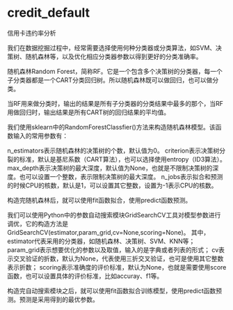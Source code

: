# credit_default
信用卡违约率分析

我们在数据挖掘过程中，经常需要选择使用何种分类器或分类算法，如SVM、决策树、随机森林等，以及优化相应分类器参数以得到更好的分类准确率。

随机森林Random Forest，简称RF。它是一个包含多个决策树的分类器，每一个子分类器都是一个CART分类回归树。所以随机森林既可以做回归，也可以做分类。

当RF用来做分类时，输出的结果是所有子分类器的分类结果中最多的那个，当RF用做回归时，输出结果是所有CART树的回归结果的平均值。

我们使用sklearn中的RandomForestClassfier()方法来构造随机森林模型。该函数输入的常用参数有：

n_estimators表示随机森林的决策树的个数，默认值为0。
criterion表示决策树分裂的标准，默认是基尼系数（CART算法），也可以选择使用entropy（ID3算法）。
max_depth表示决策树的最大深度，默认值为None，也就是不限制决策树的深度。也可以设置一个整数，表示限制决策树的最大深度。
n_jobs表示拟合和预测的时候CPU的核数，默认是1，可以设置其它整数，设置为-1表示CPU的核数。

构造完随机森林后，就可以使用fit函数拟合，使用predict函数预测。

我们可以使用Python中的参数自动搜索模块GridSearchCV工具对模型参数进行调优，它的构造方法是GridSearchCV(estimator,param_grid,cv=None,scoring=None)。
其中，estimator代表采用的分类器，如随机森林、决策树、SVM、KNN等；param_grid表示想要优化的参数以及取值，输入的是字典或者列表的形式；
cv表示交叉验证的折数，默认为None，代表使用三折交叉验证，也可是使用其它整数表示折数；
scoring表示准确度的评价标准，默认为None，也就是需要使用score函数，也可以设置具体的评价标准，比如accuray、f1等。

构造完自动搜索模块之后，就可以使用fit函数拟合训练模型，使用predict函数预测。预测是采用得到的最优参数。
